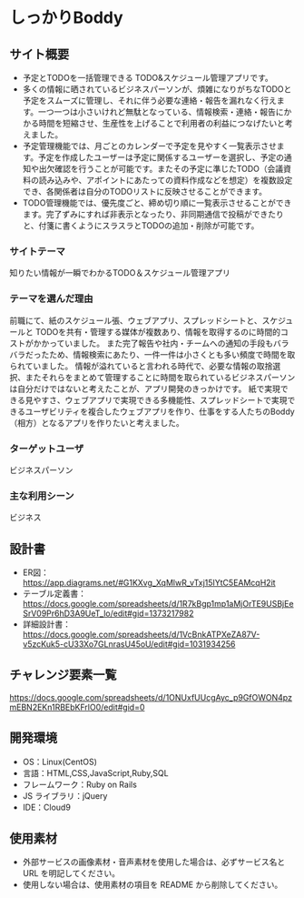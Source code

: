 # しっかりBoddy

## サイト概要

- 予定とTODOを一括管理できる TODO&スケジュール管理アプリです。
- 多くの情報に晒されているビジネスパーソンが、煩雑になりがちなTODOと予定をスムーズに管理し、それに伴う必要な連絡・報告を漏れなく行えます。一つ一つは小さいけれど無駄となっている、情報検索・連絡・報告にかかる時間を短縮させ、生産性を上げることで利用者の利益につなげたいと考えました。
- 予定管理機能では、月ごとのカレンダーで予定を見やすく一覧表示させます。予定を作成したユーザーは予定に関係するユーザーを選択し、予定の通知や出欠確認を行うことが可能です。またその予定に準じたTODO（会議資料の読み込みや、アポイントにあたっての資料作成などを想定）を複数設定でき、各関係者は自分のTODOリストに反映させることができます。
- TODO管理機能では、優先度ごと、締め切り順に一覧表示させることができます。完了ずみにすれば非表示となったり、非同期通信で投稿ができたりと、付箋に書くようにスラスラとTODOの追加・削除が可能です。


### サイトテーマ

知りたい情報が一瞬でわかるTODO＆スケジュール管理アプリ

### テーマを選んだ理由

前職にて、紙のスケジュール張、ウェブアプリ、スプレッドシートと、スケジュールと TODOを共有・管理する媒体が複数あり、情報を取得するのに時間的コストがかかっていました。  また完了報告や社内・チームへの通知の手段もバラバラだったため、情報検索にあたり、一件一件は小さくとも多い頻度で時間を取られていました。  情報が溢れていると言われる時代で、必要な情報の取捨選択、またそれらをまとめて管理することに時間を取られているビジネスパーソンは自分だけではないと考えたことが、アプリ開発のきっかけです。  紙で実現できる見やすさ、ウェブアプリで実現できる多機能性、スプレッドシートで実現できるユーザビリティを複合したウェブアプリを作り、仕事をする人たちのBoddy（相方）となるアプリを作りたいと考えました。

### ターゲットユーザ

ビジネスパーソン

### 主な利用シーン

ビジネス

## 設計書
- ER図：https://app.diagrams.net/#G1KXvg_XqMlwR_vTxj15IYtC5EAMcqH2it
- テーブル定義書：https://docs.google.com/spreadsheets/d/1R7kBgp1mp1aMjOrTE9USBjEeSrV09Pr6hD3A9UeT_lo/edit#gid=1373217982
- 詳細設計書：https://docs.google.com/spreadsheets/d/1VcBnkATPXeZA87V-v5zcKuk5-cU33Xo7GLnrasU45oU/edit#gid=1031934256

## チャレンジ要素一覧

https://docs.google.com/spreadsheets/d/1ONUxfUUcgAyc_p9GfOWON4pzmEBN2EKn1RBEbKFrlO0/edit#gid=0

## 開発環境

- OS：Linux(CentOS)
- 言語：HTML,CSS,JavaScript,Ruby,SQL
- フレームワーク：Ruby on Rails
- JS ライブラリ：jQuery
- IDE：Cloud9

## 使用素材

- 外部サービスの画像素材・音声素材を使用した場合は、必ずサービス名と URL を明記してください。
- 使用しない場合は、使用素材の項目を README から削除してください。
